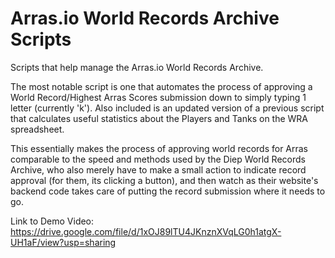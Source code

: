 # Arras.io World Records Archive Scripts
Scripts that help manage the Arras.io World Records Archive.

The most notable script is one that automates the process of approving a World Record/Highest Arras Scores submission down to simply typing 1 letter (currently 'k'). Also included is an updated version of a previous script that calculates useful statistics about the Players and Tanks on the WRA spreadsheet.

This essentially makes the process of approving world records for Arras comparable to the speed and methods used by the Diep World Records Archive, who also merely have to make a small action to indicate record approval (for them, its clicking a button), and then watch as their website's backend code takes care of putting the record submission where it needs to go.

Link to Demo Video: https://drive.google.com/file/d/1xOJ89lTU4JKnznXVqLG0h1atgX-UH1aF/view?usp=sharing
